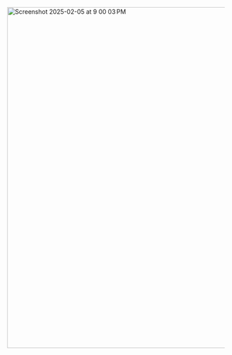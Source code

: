 <img width="790" alt="Screenshot 2025-02-05 at 9 00 03 PM" src="https://github.com/user-attachments/assets/172da205-83d3-4a30-807b-74b42217ce7a" />
